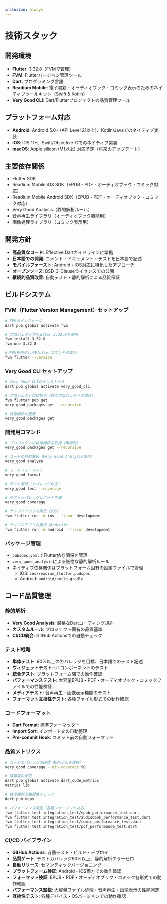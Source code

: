 ```yaml
---
inclusion: always
---
```


# 技術スタック

## 開発環境
- **Flutter**: 3.32.8（FVMで管理）
- **FVM**: Flutterバージョン管理ツール
- **Dart**: プログラミング言語
- **Readium Mobile**: 電子書籍・オーディオブック・コミック表示のためのネイティブツールキット（Swift & Kotlin）
- **Very Good CLI**: Dart/Flutterプロジェクトの品質管理ツール

## プラットフォーム対応
- **Android**: Android 5.0+ (API Level 21以上)、Kotlin/Javaでのネイティブ実装
- **iOS**: iOS 11+、Swift/Objective-Cでのネイティブ実装
- **macOS**: Apple silicon (M1以上) 対応予定（将来のアップデート）

## 主要依存関係
- Flutter SDK
- Readium Mobile iOS SDK（EPUB・PDF・オーディオブック・コミック対応）
- Readium Mobile Android SDK（EPUB・PDF・オーディオブック・コミック対応）
- Very Good Analysis（静的解析ルール）
- 音声再生ライブラリ（オーディオブック機能用）
- 画像処理ライブラリ（コミック表示用）

## 開発方針
- **高品質なコード**: Effective Dartガイドラインに準拠
- **日本語での開発**: コメント・ドキュメント・テストを日本語で記述
- **モバイルファースト**: Android・iOS対応に特化したアプローチ
- **オープンソース**: BSD-3-Clauseライセンスでの公開
- **継続的品質改善**: 自動テスト・静的解析による品質保証

## ビルドシステム

### FVM（Flutter Version Management）セットアップ
```bash
# FVMのインストール
dart pub global activate fvm

# プロジェクトでFlutter 3.32.8を使用
fvm install 3.32.8
fvm use 3.32.8

# FVMを使用したFlutterコマンドの実行
fvm flutter --version
```

### Very Good CLI セットアップ
```bash
# Very Good CLIのインストール
dart pub global activate very_good_cli

# プロジェクトの初期化（既存プロジェクトの場合）
fvm flutter pub get
very_good packages get --recursive

# 依存関係の更新
very_good packages get
```

### 開発用コマンド
```bash
# プロジェクトの依存関係を取得（再帰的）
very_good packages get --recursive

# コードの静的解析（Very Good Analysis使用）
very_good analyze

# コードフォーマット
very_good format

# テスト実行（カバレッジ付き）
very_good test --coverage

# テストカバレッジレポート生成
very_good coverage

# サンプルアプリの実行（iOS）
fvm flutter run -d ios --flavor development

# サンプルアプリの実行（Android）
fvm flutter run -d android --flavor development
```

### パッケージ管理
- `pubspec.yaml`でFlutter依存関係を管理
- `very_good_analysis`による厳格な静的解析ルール
- ネイティブ依存関係はプラットフォーム固有の設定ファイルで管理
  - iOS: `ios/readium_flutter.podspec`
  - Android: `android/build.gradle`

## コード品質管理

### 静的解析
- **Very Good Analysis**: 厳格なDartコーディング規約
- **カスタムルール**: プロジェクト固有の品質基準
- **CI/CD統合**: GitHub Actionsでの自動チェック

### テスト戦略
- **単体テスト**: 90%以上のカバレッジを目標、日本語でのテスト記述
- **ウィジェットテスト**: UI コンポーネントのテスト
- **統合テスト**: プラットフォーム間での動作確認
- **パフォーマンステスト**: 大容量EPUB・PDF・オーディオブック・コミックファイルでの性能検証
- **メディアテスト**: 音声再生・画像表示機能のテスト
- **フォーマット互換性テスト**: 各種ファイル形式での動作確認

### コードフォーマット
- **Dart Format**: 標準フォーマッター
- **Import Sort**: インポート文の自動整理
- **Pre-commit Hook**: コミット前の自動フォーマット

### 品質メトリクス
```bash
# コードカバレッジの確認（90%以上を維持）
very_good coverage --min-coverage 90

# 複雑度の測定
dart pub global activate dart_code_metrics
metrics lib

# 依存関係の脆弱性チェック
dart pub deps

# パフォーマンス測定（各種フォーマット対応）
fvm flutter test integration_test/epub_performance_test.dart
fvm flutter test integration_test/audiobook_performance_test.dart
fvm flutter test integration_test/comic_performance_test.dart
fvm flutter test integration_test/pdf_performance_test.dart
```

### CI/CD パイプライン
- **GitHub Actions**: 自動テスト・ビルド・デプロイ
- **品質ゲート**: テストカバレッジ90%以上、静的解析エラーゼロ
- **自動リリース**: セマンティックバージョニング
- **プラットフォーム検証**: Android・iOS両方での動作確認
- **フォーマット検証**: EPUB・PDF・オーディオブック・コミック各形式での動作確認
- **パフォーマンス監視**: 大容量ファイル処理・音声再生・画像表示の性能測定
- **互換性テスト**: 各種デバイス・OSバージョンでの動作確認
